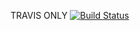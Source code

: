 TRAVIS ONLY [![Build Status](https://travis-ci.org/sonnetmedia/brooklinebooksmith.com.svg)](https://travis-ci.org/sonnetmedia/brooklinebooksmith.com)
